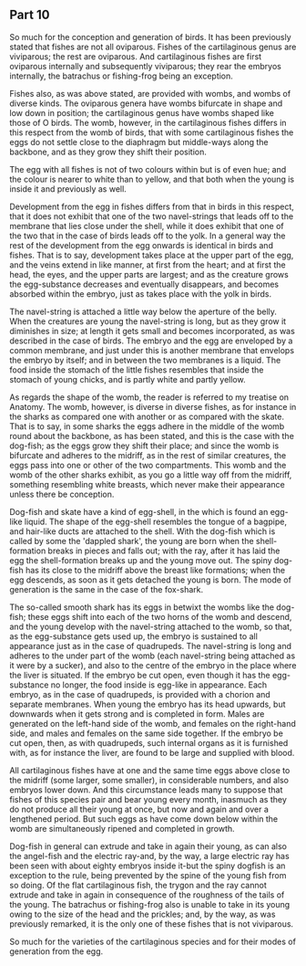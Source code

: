 ## Part 10

So much for the conception and generation of birds.
It has been previously stated that fishes are not all oviparous.
Fishes of the cartilaginous genus are viviparous; the rest are oviparous.
And cartilaginous fishes are first oviparous internally and subsequently viviparous; they rear the embryos internally, the batrachus or fishing-frog being an exception.

Fishes also, as was above stated, are provided with wombs, and wombs of diverse kinds.
The oviparous genera have wombs bifurcate in shape and low down in position; the cartilaginous genus have wombs shaped like those of O birds.
The womb, however, in the cartilaginous fishes differs in this respect from the womb of birds, that with some cartilaginous fishes the eggs do not settle close to the diaphragm but middle-ways along the backbone, and as they grow they shift their position.

The egg with all fishes is not of two colours within but is of even hue; and the colour is nearer to white than to yellow, and that both when the young is inside it and previously as well.

Development from the egg in fishes differs from that in birds in this respect, that it does not exhibit that one of the two navel-strings that leads off to the membrane that lies close under the shell, while it does exhibit that one of the two that in the case of birds leads off to the yolk.
In a general way the rest of the development from the egg onwards is identical in birds and fishes.
That is to say, development takes place at the upper part of the egg, and the veins extend in like manner, at first from the heart; and at first the head, the eyes, and the upper parts are largest; and as the creature grows the egg-substance decreases and eventually disappears, and becomes absorbed within the embryo, just as takes place with the yolk in birds.

The navel-string is attached a little way below the aperture of the belly.
When the creatures are young the navel-string is long, but as they grow it diminishes in size; at length it gets small and becomes incorporated, as was described in the case of birds.
The embryo and the egg are enveloped by a common membrane, and just under this is another membrane that envelops the embryo by itself; and in between the two membranes is a liquid.
The food inside the stomach of the little fishes resembles that inside the stomach of young chicks, and is partly white and partly yellow.

As regards the shape of the womb, the reader is referred to my treatise on Anatomy.
The womb, however, is diverse in diverse fishes, as for instance in the sharks as compared one with another or as compared with the skate.
That is to say, in some sharks the eggs adhere in the middle of the womb round about the backbone, as has been stated, and this is the case with the dog-fish; as the eggs grow they shift their place; and since the womb is bifurcate and adheres to the midriff, as in the rest of similar creatures, the eggs pass into one or other of the two compartments.
This womb and the womb of the other sharks exhibit, as you go a little way off from the midriff, something resembling white breasts, which never make their appearance unless there be conception.

Dog-fish and skate have a kind of egg-shell, in the which is found an egg-like liquid.
The shape of the egg-shell resembles the tongue of a bagpipe, and hair-like ducts are attached to the shell.
With the dog-fish which is called by some the 'dappled shark', the young are born when the shell-formation breaks in pieces and falls out; with the ray, after it has laid the egg the shell-formation breaks up and the young move out.
The spiny dog-fish has its close to the midriff above the breast like formations; when the egg descends, as soon as it gets detached the young is born.
The mode of generation is the same in the case of the fox-shark.

The so-called smooth shark has its eggs in betwixt the wombs like the dog-fish; these eggs shift into each of the two horns of the womb and descend, and the young develop with the navel-string attached to the womb, so that, as the egg-substance gets used up, the embryo is sustained to all appearance just as in the case of quadrupeds.
The navel-string is long and adheres to the under part of the womb (each navel-string being attached as it were by a sucker), and also to the centre of the embryo in the place where the liver is situated.
If the embryo be cut open, even though it has the egg-substance no longer, the food inside is egg-like in appearance.
Each embryo, as in the case of quadrupeds, is provided with a chorion and separate membranes.
When young the embryo has its head upwards, but downwards when it gets strong and is completed in form.
Males are generated on the left-hand side of the womb, and females on the right-hand side, and males and females on the same side together.
If the embryo be cut open, then, as with quadrupeds, such internal organs as it is furnished with, as for instance the liver, are found to be large and supplied with blood.

All cartilaginous fishes have at one and the same time eggs above close to the midriff (some larger, some smaller), in considerable numbers, and also embryos lower down.
And this circumstance leads many to suppose that fishes of this species pair and bear young every month, inasmuch as they do not produce all their young at once, but now and again and over a lengthened period.
But such eggs as have come down below within the womb are simultaneously ripened and completed in growth.

Dog-fish in general can extrude and take in again their young, as can also the angel-fish and the electric ray-and, by the way, a large electric ray has been seen with about eighty embryos inside it-but the spiny dogfish is an exception to the rule, being prevented by the spine of the young fish from so doing.
Of the flat cartilaginous fish, the trygon and the ray cannot extrude and take in again in consequence of the roughness of the tails of the young.
The batrachus or fishing-frog also is unable to take in its young owing to the size of the head and the prickles; and, by the way, as was previously remarked, it is the only one of these fishes that is not viviparous.

So much for the varieties of the cartilaginous species and for their modes of generation from the egg.

